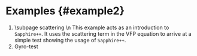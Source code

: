 # Examples {#example2}

 1. \subpage scattering \n
    This example acts as an introduction to `Sapphire++`. It uses the scattering
    term in the VFP equation to arrive at a simple test showing the usage of
    `Sapphire++`.
 2. Gyro-test
